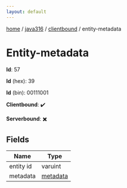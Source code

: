 ```yaml
---
layout: default
---
```


[home](/)  /  [java316](/protocol/java316)  /  [clientbound](/protocol/java316/clientbound)  /  entity-metadata

# Entity-metadata

**Id**: 57

**Id** (hex): 39

**Id** (bin): 00111001

**Clientbound**: ✔️

**Serverbound**: ✖️

## Fields

Name | Type
---|---
entity id | varuint
metadata | [metadata](/protocol/java316/metadata)

